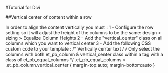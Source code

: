 #Tutorial for Divi

##Vertical center of content within a row

In order to align the content vertically you must :
1 - Configure the row setting so it will adjust the height of the columns to be the same: design > sizing > Equalize Column Heights
2 - Add the "vertical_center" class on all columns which you want to vertical center
3 - Add the following CSS custom code to your template :
/* Vertically center text */
/* Only select the columns with both et_pb_column & vertical_center class within a tag with a class of et_pb_equal_columns */
.et_pb_equal_columns > .et_pb_column.vertical_center {
  margin-top:auto;
  margin-bottom:auto
}
